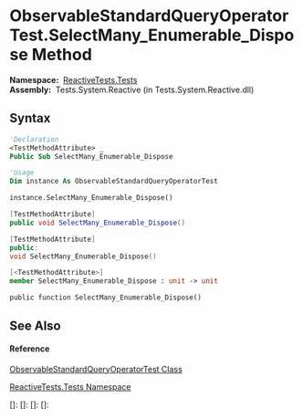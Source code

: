 # ObservableStandardQueryOperatorTest.SelectMany\_Enumerable\_Dispose Method

**Namespace:**  [ReactiveTests.Tests](ReactiveTests.Tests\ReactiveTests.Tests.md)  
**Assembly:**  Tests.System.Reactive (in Tests.System.Reactive.dll)

## Syntax

```vb
'Declaration
<TestMethodAttribute> _
Public Sub SelectMany_Enumerable_Dispose
```

```vb
'Usage
Dim instance As ObservableStandardQueryOperatorTest

instance.SelectMany_Enumerable_Dispose()
```

```csharp
[TestMethodAttribute]
public void SelectMany_Enumerable_Dispose()
```

```c++
[TestMethodAttribute]
public:
void SelectMany_Enumerable_Dispose()
```

```fsharp
[<TestMethodAttribute>]
member SelectMany_Enumerable_Dispose : unit -> unit 
```

```jscript
public function SelectMany_Enumerable_Dispose()
```

## See Also

#### Reference

[ObservableStandardQueryOperatorTest Class](ObservableStandardQueryOperatorTest\ObservableStandardQueryOperatorTest.md)

[ReactiveTests.Tests Namespace](ReactiveTests.Tests\ReactiveTests.Tests.md)

[]: 
[]: 
[]: 
[]: 